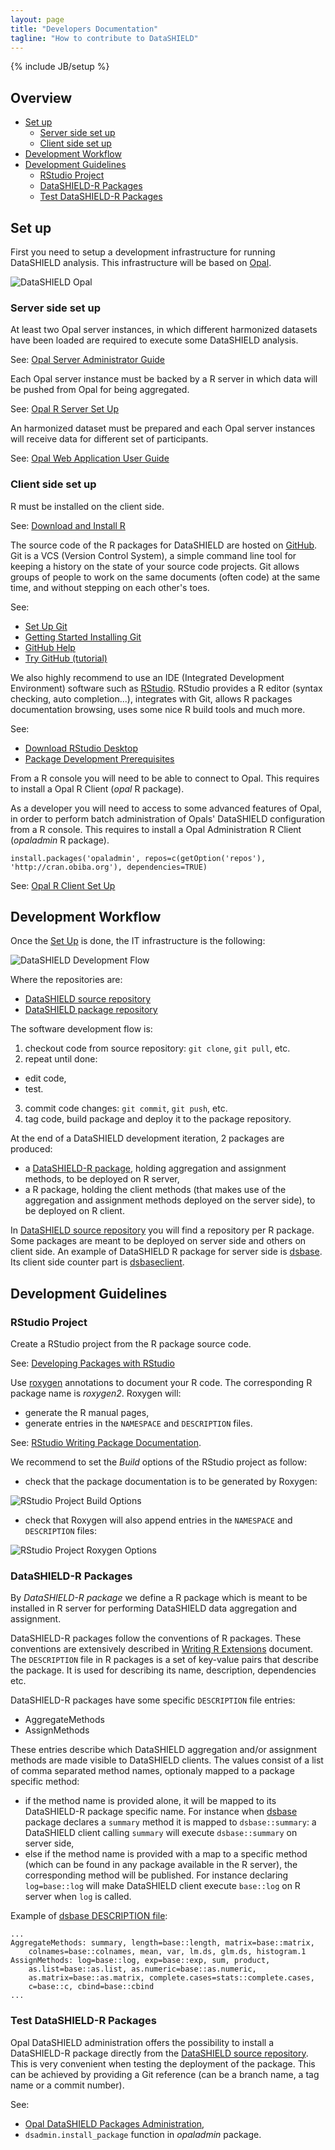 ```yaml
---
layout: page
title: "Developers Documentation"
tagline: "How to contribute to DataSHIELD"
---
```

{% include JB/setup %}

## Overview

* [Set up](#setup)
  * [Server side set up](#serversetup)
  * [Client side set up](#clientsetup)
* [Development Workflow](#flow)
* [Development Guidelines](#dev)
  * [RStudio Project](#project)
  * [DataSHIELD-R Packages](#packages)
  * [Test DataSHIELD-R Packages](#testpackages)

<a name="setup"> </a>
## Set up

First you need to setup a development infrastructure for running DataSHIELD analysis. This infrastructure will be based on [Opal](http://wiki.obiba.org/display/OPALDOC).

![DataSHIELD Opal](../images/opal-implementation.png "DataSHIELD Opal")

<a name="serversetup"> </a>
### Server side set up

At least two Opal server instances, in which different harmonized datasets have been loaded are required to execute some DataSHIELD analysis.

See: [Opal Server Administrator Guide](http://wiki.obiba.org/display/OPALDOC/Opal+Server+Administrator+Guide)

Each Opal server instance must be backed by a R server in which data will be pushed from Opal for being aggregated.

See: [Opal R Server Set Up](http://wiki.obiba.org/display/OPALDOC/Opal+R+and+DataSHIELD+User+Guide#OpalRandDataSHIELDUserGuide-ServersideInstallation)

An harmonized dataset must be prepared and each Opal server instances will receive data for different set of participants.

See: [Opal Web Application User Guide](http://wiki.obiba.org/display/OPALDOCDEV/Opal+Web+Application+User+Guide)

<a name="clientsetup"> </a>
### Client side set up

R must be installed on the client side.

See: [Download and Install R](http://cran.r-project.org/)

The source code of the R packages for DataSHIELD are hosted on [GitHub](https://github.com/datashield). Git is a VCS (Version Control System), a simple command line tool for keeping a history on the state of your source code projects. Git allows groups of people to work on the same documents (often code) at the same time, and without stepping on each other's toes.

See:
* [Set Up Git](https://help.github.com/articles/set-up-git)
* [Getting Started Installing Git](http://git-scm.com/book/en/Getting-Started-Installing-Git)
* [GitHub Help](https://help.github.com)
* [Try GitHub (tutorial)](http://try.github.com)

We also highly recommend to use an IDE (Integrated Development Environment) software such as [RStudio](http://www.rstudio.com/). RStudio provides a R editor (syntax checking, auto completion...), integrates with Git, allows R packages documentation browsing, uses some nice R build tools and much more.

See: 
* [Download RStudio Desktop](http://www.rstudio.com/ide/download/desktop)
* [Package Development Prerequisites](http://www.rstudio.com/ide/docs/packages/prerequisites)

From a R console you will need to be able to connect to Opal. This requires to install a Opal R Client (*opal* R package).

As a developer you will need to access to some advanced features of Opal, in order to perform batch administration of Opals' DataSHIELD configuration from a R console. This requires to install a Opal Administration R Client (*opaladmin* R package).

	install.packages('opaladmin', repos=c(getOption('repos'), 'http://cran.obiba.org'), dependencies=TRUE)

See: [Opal R Client Set Up](http://wiki.obiba.org/display/OPALDOC/Opal+R+and+DataSHIELD+User+Guide#OpalRandDataSHIELDUserGuide-ClientsideInstallation)

<a name="flow"> </a>
## Development Workflow

Once the [Set Up](#setup) is done, the IT infrastructure is the following:

![DataSHIELD Development Flow](../images/datashield-workflow-dev.png "DataSHIELD Development Flow")

Where the repositories are:
* [DataSHIELD source repository](https://github.com/datashield)
* [DataSHIELD package repository](http://cran.obiba.org/src/contrib)

The software development flow is:
1. checkout code from source repository: `git clone`, `git pull`, etc.
2. repeat until done:
  * edit code,
  * test.
3. commit code changes: `git commit`, `git push`, etc.
4. tag code, build package and deploy it to the package repository.

At the end of a DataSHIELD development iteration, 2 packages are produced:
* a [DataSHIELD-R package](#packages), holding aggregation and assignment methods, to be deployed on R server,
* a R package, holding the client methods (that makes use of the aggregation and assignment methods deployed on the server side), to be deployed on R client.

In [DataSHIELD source repository](https://github.com/datashield) you will find a repository per R package. Some packages are meant to be deployed on server side and others on client side. An example of DataSHIELD R package for server side is [dsbase](https://github.com/datashield/dsbase). Its client side counter part is [dsbaseclient](https://github.com/datashield/dsbaseclient).


<a name="dev"> </a>
## Development Guidelines

<a name="project"> </a>
### RStudio Project

Create a RStudio project from the R package source code.

See: [Developing Packages with RStudio](http://www.rstudio.com/ide/docs/packages/overview)

Use [roxygen](http://roxygen.org) annotations to document your R code. The corresponding R package name is *roxygen2*. Roxygen will:
* generate the R manual pages,
* generate entries in the `NAMESPACE` and `DESCRIPTION` files.

See: [RStudio Writing Package Documentation](http://www.rstudio.com/ide/docs/packages/documentation).

We recommend to set the *Build* options of the RStudio project as follow:

* check that the package documentation is to be generated by Roxygen:

![RStudio Project Build Options](../images/rstudio-project-build-options.png "RStudio Project Build Options")

* check that Roxygen will also append entries in the `NAMESPACE` and `DESCRIPTION` files:

![RStudio Project Roxygen Options](../images/rstudio-project-roxygen-options.png "RStudio Project Roxygen Options")

<a name="packages"> </a>
### DataSHIELD-R Packages

By *DataSHIELD-R package* we define a R package which is meant to be installed in R server for performing DataSHIELD data aggregation and assignment.

DataSHIELD-R packages follow the conventions of R packages. These conventions are extensively described in [Writing R Extensions](http://cran.r-project.org/doc/manuals/R-exts.html) document. The `DESCRIPTION` file in R packages is a set of key-value pairs that describe the package. It is used for describing its name, description, dependencies etc.

DataSHIELD-R packages have some specific `DESCRIPTION` file entries:
* AggregateMethods
* AssignMethods

These entries describe which DataSHIELD aggregation and/or assignment methods are made visible to DataSHIELD clients. The values consist of a list of comma separated method names, optionaly mapped to a package specific method:
* if the method name is provided alone, it will be mapped to its DataSHIELD-R package specific name. For instance when [dsbase](https://github.com/datashield/dsbase) package declares a `summary` method it is mapped to `dsbase::summary`: a DataSHIELD client calling `summary` will execute `dsbase::summary` on server side,
* else if the method name is provided with a map to a specific method (which can be found in any package available in the R server), the corresponding method will be published. For instance declaring `log=base::log` will make DataSHIELD client execute `base::log` on R server when `log` is called.

Example of [dsbase DESCRIPTION file](https://github.com/datashield/dsbase/blob/master/DESCRIPTION):

	...
	AggregateMethods: summary, length=base::length, matrix=base::matrix,
		colnames=base::colnames, mean, var, lm.ds, glm.ds, histogram.1
	AssignMethods: log=base::log, exp=base::exp, sum, product,
		as.list=base::as.list, as.numeric=base::as.numeric,
		as.matrix=base::as.matrix, complete.cases=stats::complete.cases,
		c=base::c, cbind=base::cbind
	...

<a name="testpackages"> </a>
### Test DataSHIELD-R Packages

Opal DataSHIELD administration offers the possibility to install a DataSHIELD-R package directly from the [DataSHIELD source repository](https://github.com/datashield). This is very convenient when testing the deployment of the package. This can be achieved by providing a Git reference (can be a branch name, a tag name or a commit number).

See:
* [Opal DataSHIELD Packages Administration](http://wiki.obiba.org/display/OPALDOC/DataSHIELD+Administration#DataSHIELDAdministration-DataSHIELDRepositories),
* `dsadmin.install_package` function in *opaladmin* package.
